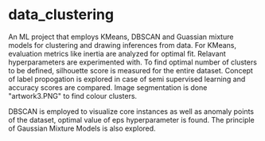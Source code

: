 # data_clustering
An ML project that employs KMeans, DBSCAN and Guassian mixture models for clustering and drawing inferences from data. For KMeans, evaluation metrics like inertia are analyzed for optimal fit. Relavant hyperparameters are experimented with. To find optimal number of clusters to be defined, silhouette score is measured for the entire dataset. Concept of label propogation is explored in case of semi supervised learning and accuracy scores are compared. Image segmentation is done "artwork3.PNG" to find colour clusters.

DBSCAN is employed to visualize core instances as well as anomaly points of the dataset, optimal value of eps hyperparameter is found. The principle of Gaussian Mixture Models is also explored.
